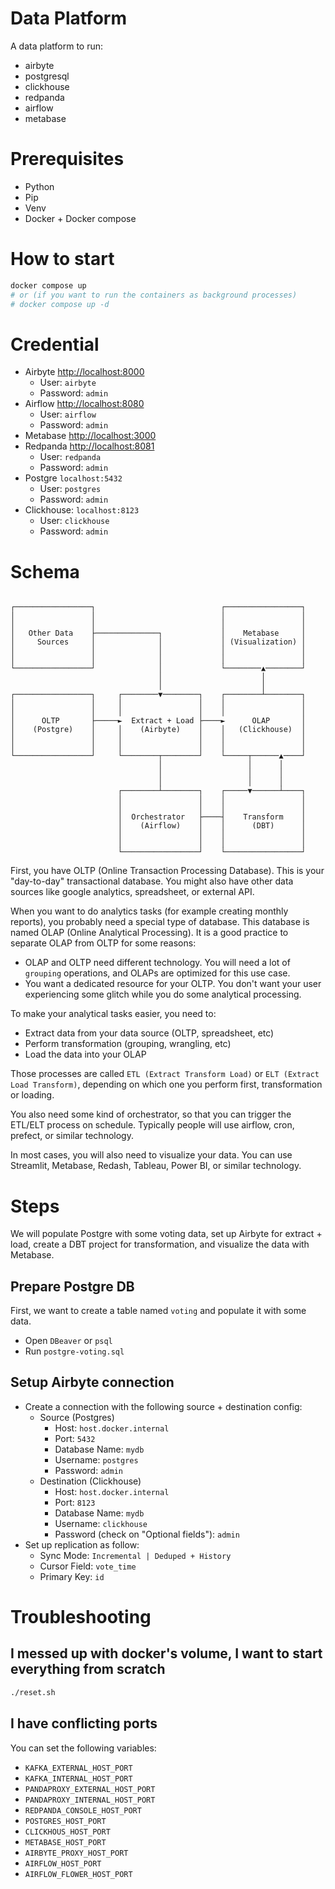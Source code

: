 # Data Platform

A data platform to run:

- airbyte
- postgresql
- clickhouse
- redpanda
- airflow
- metabase

# Prerequisites

- Python
- Pip
- Venv
- Docker + Docker compose

# How to start

```bash
docker compose up
# or (if you want to run the containers as background processes) 
# docker compose up -d
```

# Credential

- Airbyte [http://localhost:8000](http://localhost:8000)
    - User: `airbyte`
    - Password: `admin`
- Airflow [http://localhost:8080](http://localhost:8080)
    - User: `airflow`
    - Password: `admin`
- Metabase [http://localhost:3000](http://localhost:3000)
- Redpanda [http://localhost:8081](http://localhost:8081)
    - User: `redpanda`
    - Password: `admin`
- Postgre `localhost:5432`
    - User: `postgres`
    - Password: `admin`
- Clickhouse: `localhost:8123`
    - User: `clickhouse`
    - Password: `admin`


# Schema

```

┌─────────────────┐                            ┌─────────────────┐
│                 │                            │                 │
│                 │                            │                 │
│   Other Data    ├──────────────┐             │    Metabase     │
│     Sources     │              │             │ (Visualization) │
│                 │              │             │                 │
│                 │              │             │                 │
└─────────────────┘              │             └────────▲────────┘
                                 │                      │
                                 │                      │
┌─────────────────┐     ┌────────▼────────┐    ┌────────┴────────┐
│                 │     │                 │    │                 │
│                 │     │                 │    │                 │
│      OLTP       ├─────►  Extract + Load ├────►      OLAP       │
│    (Postgre)    │     │    (Airbyte)    │    │   (Clickhouse)  │
│                 │     │                 │    │                 │
│                 │     │                 │    │                 │
└─────────────────┘     └────────┬────────┘    └─────┬──────▲────┘
                                 │                   │      │
                                 │                   │      │
                                 │                   │      │
                        ┌────────┴────────┐    ┌─────▼──────┴────┐
                        │                 │    │                 │
                        │                 │    │                 │
                        │  Orchestrator   ├────┤    Transform    │
                        │    (Airflow)    │    │      (DBT)      │
                        │                 │    │                 │
                        │                 │    │                 │
                        └─────────────────┘    └─────────────────┘
```

First, you have OLTP (Online Transaction Processing Database). This is your "day-to-day" transactional database.
You might also have other data sources like google analytics, spreadsheet, or external API.

When you want to do analytics tasks (for example creating monthly reports), you probably need a special type of database. This database is named OLAP (Online Analytical Processing). It is a good practice to separate OLAP from OLTP for some reasons:

- OLAP and OLTP need different technology. You will need a lot of `grouping` operations, and OLAPs are optimized for this use case.
- You want a dedicated resource for your OLTP. You don't want your user experiencing some glitch while you do some analytical processing.

To make your analytical tasks easier, you need to:

- Extract data from your data source (OLTP, spreadsheet, etc)
- Perform transformation (grouping, wrangling, etc)
- Load the data into your OLAP

Those processes are called `ETL (Extract Transform Load)` or `ELT (Extract Load Transform)`, depending on which one you perform first, transformation or loading. 

You also need some kind of orchestrator, so that you can trigger the ETL/ELT process on schedule. Typically people will use airflow, cron, prefect, or similar technology.

In most cases, you will also need to visualize your data. You can use Streamlit, Metabase, Redash, Tableau, Power BI, or similar technology.


# Steps

We will populate Postgre with some voting data, set up Airbyte for extract + load, create a DBT project for transformation, and visualize the data with Metabase.

## Prepare Postgre DB

First, we want to create a table named `voting` and populate it with some data.

- Open `DBeaver` or `psql`
- Run `postgre-voting.sql`

## Setup Airbyte connection

- Create a connection with the following source + destination config:
    - Source (Postgres)
        - Host: `host.docker.internal`
        - Port: `5432`
        - Database Name: `mydb`
        - Username: `postgres`
        - Password: `admin`
    - Destination (Clickhouse)
        - Host: `host.docker.internal`
        - Port: `8123`
        - Database Name: `mydb`
        - Username: `clickhouse`
        - Password (check on "Optional fields"): `admin`
- Set up replication as follow:
    - Sync Mode: `Incremental | Deduped + History`
    - Cursor Field: `vote_time`
    - Primary Key: `id`

# Troubleshooting

## I messed up with docker's volume, I want to start everything from scratch

```bash
./reset.sh
```

## I have conflicting ports

You can set the following variables:

- `KAFKA_EXTERNAL_HOST_PORT`
- `KAFKA_INTERNAL_HOST_PORT`
- `PANDAPROXY_EXTERNAL_HOST_PORT`
- `PANDAPROXY_INTERNAL_HOST_PORT`
- `REDPANDA_CONSOLE_HOST_PORT`
- `POSTGRES_HOST_PORT`
- `CLICKHOUS_HOST_PORT`
- `METABASE_HOST_PORT`
- `AIRBYTE_PROXY_HOST_PORT`
- `AIRFLOW_HOST_PORT`
- `AIRFLOW_FLOWER_HOST_PORT`
